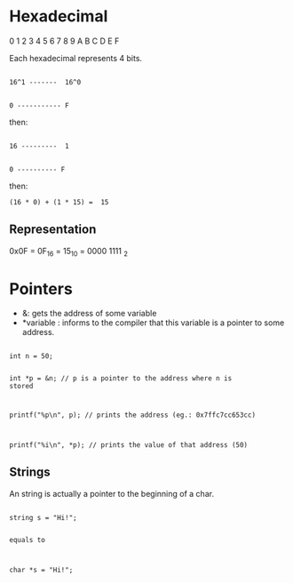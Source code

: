 # Hexadecimal
0 1 2 3 4 5 6 7 8 9 A B C D E F

Each hexadecimal represents 4 bits.

<code>
16^1 -------  16^0

0  -----------  F
</code>

then:

<code>
16 ---------  1

0 ----------  F
</code>

then:

`
(16 * 0) + (1 * 15) =  15
`

## Representation
0x0F = 0F<sub>16</sub> = 15<sub>10</sub> = 0000 1111 <sub>2</sub>

# Pointers
- &: gets the address of some variable
- *variable : informs to the compiler that this variable is a pointer to some address.

<code>
int n = 50;

int *p = &n; // p is a pointer to the address where n is stored

printf("%p\n", p); // prints the address (eg.: 0x7ffc7cc653cc)

printf("%i\n", *p); // prints the value of that address (50)
</code>

## Strings
An string is actually a pointer to the beginning of a char.

<code>
string s = "Hi!";

equals to 

char *s = "Hi!";
</code>